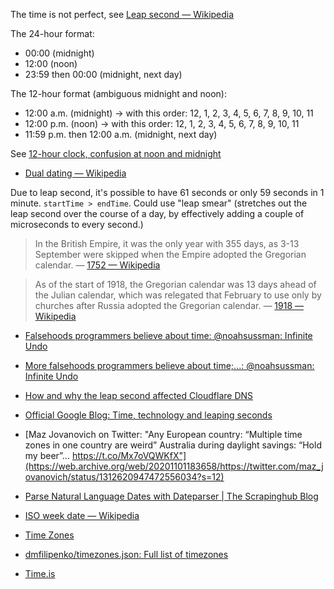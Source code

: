 The time is not perfect, see [Leap second — Wikipedia](https://en.wikipedia.org/wiki/Leap_second)

The 24-hour format:

- 00:00 (midnight)
- 12:00 (noon)
- 23:59 then 00:00 (midnight, next day)

The 12-hour format (ambiguous midnight and noon):

- 12:00 a.m. (midnight) -> with this order: 12, 1, 2, 3, 4, 5, 6, 7, 8, 9, 10, 11
- 12:00 p.m. (noon) -> with this order: 12, 1, 2, 3, 4, 5, 6, 7, 8, 9, 10, 11
- 11:59 p.m. then 12:00 a.m. (midnight, next day)

See [12-hour clock, confusion at noon and midnight](https://en.wikipedia.org/wiki/12-hour_clock#Confusion_at_noon_and_midnight)

- [Dual dating — Wikipedia](https://en.wikipedia.org/wiki/Dual_dating)

Due to leap second, it's possible to have 61 seconds or only 59 seconds in 1 minute. `startTime > endTime`. Could use "leap smear" (stretches out the leap second over the course of a day, by effectively adding a couple of microseconds to every second.)

> In the British Empire, it was the only year with 355 days, as 3-13 September were skipped when the Empire adopted the Gregorian calendar.
— [1752 — Wikipedia](https://en.wikipedia.org/wiki/1752)

> As of the start of 1918, the Gregorian calendar was 13 days ahead of the Julian calendar, which was relegated that February to use only by churches after Russia adopted the Gregorian calendar.
— [1918 — Wikipedia](https://en.wikipedia.org/wiki/1918)

- [Falsehoods programmers believe about time: @noahsussman: Infinite Undo](http://infiniteundo.com/post/25326999628/falsehoods-programmers-believe-about-time)
- [More falsehoods programmers believe about time;...: @noahsussman: Infinite Undo](http://infiniteundo.com/post/25509354022/more-falsehoods-programmers-believe-about-time)
- [How and why the leap second affected Cloudflare DNS](https://blog.cloudflare.com/how-and-why-the-leap-second-affected-cloudflare-dns/#afalsehoodprogrammersbelieveabouttime)
- [Official Google Blog: Time, technology and leaping seconds](https://googleblog.blogspot.fr/2011/09/time-technology-and-leaping-seconds.html)
- [Maz Jovanovich on Twitter: "Any European country: “Multiple time zones in one country are weird” Australia during daylight savings: “Hold my beer”… https://t.co/Mx7oVQWKfX"](https://web.archive.org/web/20201101183658/https://twitter.com/maz_jovanovich/status/1312620947472556034?s=12)

- [Parse Natural Language Dates with Dateparser | The Scrapinghub Blog](http://blog.scrapinghub.com/2015/11/09/parse-natural-language-dates-with-dateparser/)

- [ISO week date — Wikipedia](https://en.wikipedia.org/wiki/ISO_week_date)
- [Time Zones](http://everytimezone.com/)
- [dmfilipenko/timezones.json: Full list of timezones](https://github.com/dmfilipenko/timezones.json)

- [Time.is](https://time.is/)
